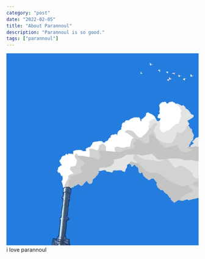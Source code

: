```yaml
---
category: "post"
date: "2022-02-05"
title: "About Parannoul"
description: "Parannoul is so good."
tags: ["parannoul"]
---
```


![Parannoul](./parannoul.jpg)
i love parannoul
